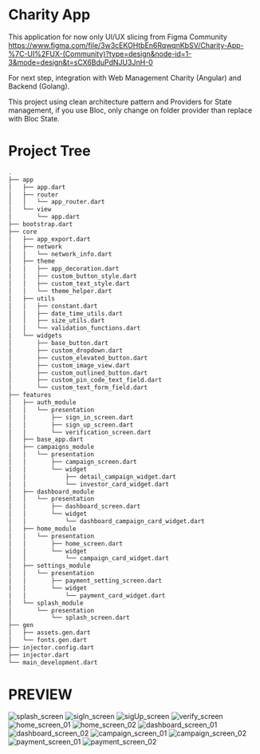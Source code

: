 # Charity App
This application for now only UI/UX slicing from Figma Community
https://www.figma.com/file/3w3cEKOHtbEn6RqwqnKbSV/Charity-App-%7C-UI%2FUX-(Community)?type=design&node-id=1-3&mode=design&t=sCX6BduPdNJU3JnH-0

For next step, integration with Web Management Charity (Angular) and Backend (Golang).

This project using clean architecture pattern and Providers for State management, if you use Bloc, only change on folder provider than replace with Bloc State.

# Project Tree
```bash
.
├── app
│   ├── app.dart
│   ├── router
│   │   └── app_router.dart
│   └── view
│       └── app.dart
├── bootstrap.dart
├── core
│   ├── app_export.dart
│   ├── network
│   │   └── network_info.dart
│   ├── theme
│   │   ├── app_decoration.dart
│   │   ├── custom_button_style.dart
│   │   ├── custom_text_style.dart
│   │   └── theme_helper.dart
│   ├── utils
│   │   ├── constant.dart
│   │   ├── date_time_utils.dart
│   │   ├── size_utils.dart
│   │   └── validation_functions.dart
│   └── widgets
│       ├── base_button.dart
│       ├── custom_dropdown.dart
│       ├── custom_elevated_button.dart
│       ├── custom_image_view.dart
│       ├── custom_outlined_button.dart
│       ├── custom_pin_code_text_field.dart
│       └── custom_text_form_field.dart
├── features
│   ├── auth_module
│   │   └── presentation
│   │       ├── sign_in_screen.dart
│   │       ├── sign_up_screen.dart
│   │       └── verification_screen.dart
│   ├── base_app.dart
│   ├── campaigns_module
│   │   └── presentation
│   │       ├── campaign_screen.dart
│   │       └── widget
│   │           ├── detail_campaign_widget.dart
│   │           └── investor_card_widget.dart
│   ├── dashboard_module
│   │   └── presentation
│   │       ├── dashboard_screen.dart
│   │       └── widget
│   │           └── dashboard_campaign_card_widget.dart
│   ├── home_module
│   │   └── presentation
│   │       ├── home_screen.dart
│   │       └── widget
│   │           └── campaign_card_widget.dart
│   ├── settings_module
│   │   └── presentation
│   │       ├── payment_setting_screen.dart
│   │       └── widget
│   │           └── payment_card_widget.dart
│   └── splash_module
│       └── presentation
│           └── splash_screen.dart
├── gen
│   ├── assets.gen.dart
│   └── fonts.gen.dart
├── injector.config.dart
├── injector.dart
└── main_development.dart
```

# PREVIEW
![splash_screen](https://github.com/primajatnika27/charity_app/assets/51253537/34267abb-805f-4744-8ea1-b862ab560d2b)
![sigIn_screen](https://github.com/primajatnika27/charity_app/assets/51253537/643db3cb-4d8f-4d49-a45e-39897d871298)
![sigUp_screen](https://github.com/primajatnika27/charity_app/assets/51253537/f31d3dd9-f8ce-4fd6-b0db-9151f487fd58)
![verify_screen](https://github.com/primajatnika27/charity_app/assets/51253537/a3aa54b0-b248-49bb-b639-96d1cd177cfe)
![home_screen_01](https://github.com/primajatnika27/charity_app/assets/51253537/ddcda547-f9a4-4412-b3b0-90797048f1dc)
![home_screen_02](https://github.com/primajatnika27/charity_app/assets/51253537/ef3473b1-8ca0-404a-92bd-80ea07eda191)
![dashboard_screen_01](https://github.com/primajatnika27/charity_app/assets/51253537/77f489c1-71f5-42dd-9395-c58d4ae809ef)
![dashboard_screen_02](https://github.com/primajatnika27/charity_app/assets/51253537/76f5de49-1c1d-4f17-896c-ee45423a4f4f)
![campaign_screen_01](https://github.com/primajatnika27/charity_app/assets/51253537/7c70ee0f-d05c-4363-9385-3815d06e0868)
![campaign_screen_02](https://github.com/primajatnika27/charity_app/assets/51253537/9b5db0bd-2869-4d99-9349-4e727b47e083)
![payment_screen_01](https://github.com/primajatnika27/charity_app/assets/51253537/ca91e813-cf10-4931-8f31-8ca91fcc96ba)
![payment_screen_02](https://github.com/primajatnika27/charity_app/assets/51253537/47a590a0-1256-48c0-9405-b8691551118e)





